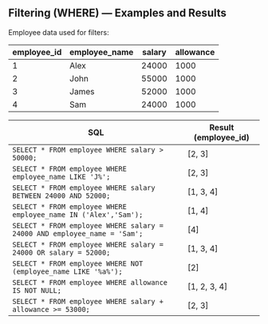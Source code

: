 ## Filtering (WHERE) — Examples and Results

Employee data used for filters:

| employee_id | employee_name | salary | allowance |
| ----------- | ------------- | ------ | --------- |
| 1           | Alex          | 24000  | 1000      |
| 2           | John          | 55000  | 1000      |
| 3           | James         | 52000  | 1000      |
| 4           | Sam           | 24000  | 1000      |

| SQL                                                                      | Result (employee_id) |
| ------------------------------------------------------------------------ | -------------------- |
| `SELECT * FROM employee WHERE salary > 50000;`                           | [2, 3]               |
| `SELECT * FROM employee WHERE employee_name LIKE 'J%';`                  | [2, 3]               |
| `SELECT * FROM employee WHERE salary BETWEEN 24000 AND 52000;`           | [1, 3, 4]            |
| `SELECT * FROM employee WHERE employee_name IN ('Alex','Sam');`          | [1, 4]               |
| `SELECT * FROM employee WHERE salary = 24000 AND employee_name = 'Sam';` | [4]                  |
| `SELECT * FROM employee WHERE salary = 24000 OR salary = 52000;`         | [1, 3, 4]            |
| `SELECT * FROM employee WHERE NOT (employee_name LIKE '%a%');`           | [2]                  |
| `SELECT * FROM employee WHERE allowance IS NOT NULL;`                    | [1, 2, 3, 4]         |
| `SELECT * FROM employee WHERE salary + allowance >= 53000;`              | [2, 3]               |
